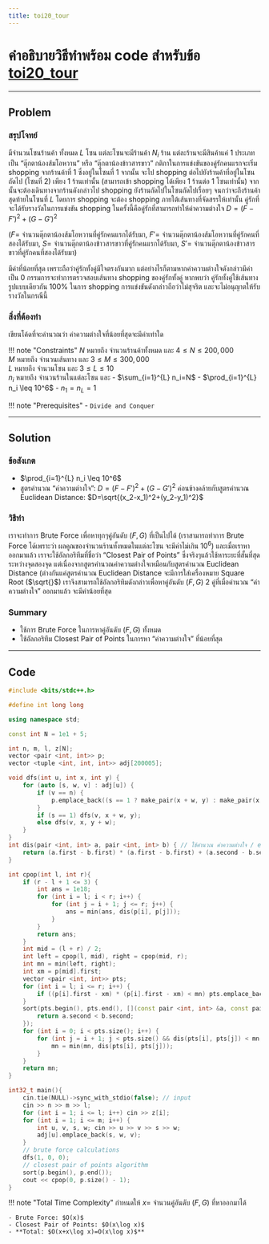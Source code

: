 ```yaml
---
title: toi20_tour
---
```

# คำอธิบายวิธีทำพร้อม code สำหรับข้อ [toi20_tour](https://api.otog.in.th/problem/1017)

---

## Problem

### สรุปโจทย์

มีจำนวนโซนร้านค้า ทั้งหมด $L$ โซน แต่ละโซนจะมีร้านค้า $N_i$ ร้าน แต่ละร้านจะมีสินค้าแค่ $1$ ประเภท เป็น “ตุ๊กตาน้องส้มโอหวาน” หรือ “ตุ๊กตาน้องข้าวสารขาว”
กติกาในการแข่งขันของคู่รักคนแรกจะเริ่ม shopping จากร้านค้าที่ $1$ ซึ่งอยู่ในโซนที่ $1$ จากนั้น จะไป shopping ต่อไปยังร้านค้าที่อยู่ในโซนถัดไป (โซนที่ $2$) เพียง $1$ ร้านเท่านั้น (สามารถเข้า shopping ได้เพียง $1$ ร้านต่อ $1$ โซนเท่านั้น) จากนั้นจะต้องเดินทางจากร้านดังกล่าวไป shopping ยังร้านถัดไปในโซนถัดไปเรื่อยๆ จนกว่าจะถึงร้านค้าสุดท้ายในโซนที่ $L$ โดยการ shopping จะต้อง shopping ภายใต้เส้นทางที่จัดสรรให้เท่านั้น
คู่รักที่จะได้รับรางวัลในการแข่งขัน shopping ในครั้งนี้คือคู่รักที่สามารถทําให้ค่าความต่างใจ $D = (F − F′)^2 + (G − G′)^2$

($F =$ จำนวนตุ๊กตาน้องส้มโอหวานที่คู่รักคนแรกได้รับมา, $F′ =$ จำนวนตุ๊กตาน้องส้มโอหวานที่คู่รักคนที่สองได้รับมา, $S =$ จำนวนตุ๊กตาน้องข้าวสารขาวที่คู่รักคนแรกได้รับมา, $S′ =$ จำนวนตุ๊กตาน้องข้าวสารขาวที่คู่รักคนที่สองได้รับมา)

มีค่าที่น้อยที่สุด เพราะถือว่าคู่รักทั้งคู่มีใจตรงกันมาก แต่อย่างไรก็ตามหากค่าความต่างใจดังกล่าวมีค่าเป็น 0 กรรมการจะทําการตรวจสอบเส้นทาง shopping ของคู่รักทั้งคู่ หากพบว่า คู่รักทั้งคู่ใช้เส้นทางรูปแบบเดียวกัน $100$% ในการ shopping การแข่งขันดังกล่าวถือว่าไม่สุจริต และจะไม่อนุญาตให้รับรางวัลในกรณีนี้


### สิ่งที่ต้องทำ

เขียนโค้ดที่จะคำนวณว่า ค่าความต่างใจที่น้อยที่สุดจะมีค่าเท่าใด

!!! note "Constraints"
    $N$ หมายถึง จํานวนร้านค้าทั้งหมด และ $4\leq N\leq 200,000$<br>
    $M$ หมายถึง จํานวนเส้นทาง และ $3\leq M\leq 300,000$<br>
    $L$ หมายถึง จํานวนโซน และ $3\leq L\leq 10$<br>
    $n_i$ หมายถึง จำนวนร้านในแต่ละโซน และ
    - $\sum_{i=1}^{L} n_i=N$
    - $\prod_{i=1}^{L} n_i \leq 10^6$
    - $n_1=n_L=1$
      

!!! note "Prerequisites"
    - `Divide and Conquer`

---

## Solution

### ข้อสังเกต

- $\prod_{i=1}^{L} n_i \leq 10^6$
- สูตรคำนวณ “ค่าความต่างใจ”: $D = (F − F′)^2 + (G − G′)^2$ ค่อนข้างคล้ายกับสูตรคำนวณ Euclidean Distance: $D=\sqrt{(x_2-x_1)^2+(y_2-y_1)^2}$

### วิธีทำ

เราจะทำการ Brute Force เพื่อหาทุกๆคู่อันดับ $(F,G)$ ที่เป็นไปได้ (เราสามารถทำการ Brute Force ได้เพราะว่า ผลคูณของจำนวนร้านทั้งหมดในแต่ละโซน จะมีค่าไม่เกิน $10^6$) และเมื่อเราหาออกมาแล้ว เราจะใช้อัลกอริทึมที่ชื่อว่า “Closest Pair of Points” ซึ่งจริงๆแล้วใช้หาระยะที่สั้นที่สุดระหว่างจุดสองจุด แต่เนื่องจากสูตรคำนวณค่าความต่างใจเหมือนกับสูตรคำนวณ Euclidean Distance (ต่างกันแค่สูตรคำนวณ Euclidean Distance จะมีการใส่เครื่องหมาย Square Root ($\sqrt{}$) เราจึงสามารถใช้อัลกอริทึมดังกล่าวเพื่อหาคู่อันดับ $(F,G)$ 2 คู่ที่เมื่อคำนวณ “ค่าความต่างใจ” ออกมาแล้ว จะมีค่าน้อยที่สุด

### Summary

- ใช้การ Brute Force ในการหาคู่อันดับ $(F,G)$ ทั้งหมด
- ใช้อัลกอริทึม Closest Pair of Points ในการหา “ค่าความต่างใจ” ที่น้อยที่สุด

---

## Code

```cpp title="toi20_tour.cpp"
#include <bits/stdc++.h> 

#define int long long 

using namespace std; 

const int N = 1e1 + 5; 

int n, m, l, z[N]; 
vector <pair <int, int>> p; 
vector <tuple <int, int, int>> adj[200005]; 

void dfs(int u, int x, int y) { 
	for (auto [s, w, v] : adj[u]) { 
		if (v == n) { 
			p.emplace_back((s == 1 ? make_pair(x + w, y) : make_pair(x, y + w))); continue; 
		} 
		if (s == 1) dfs(v, x + w, y); 
		else dfs(v, x, y + w); 
	} 
} 
int dis(pair <int, int> a, pair <int, int> b) { // ใช้คำนวณ ค่าความต่างใจ / euclidean distance 
	return (a.first - b.first) * (a.first - b.first) + (a.second - b.second) * (a.second - b.second); 
} 

int cpop(int l, int r){ 
	if (r - l + 1 <= 3) { 
		int ans = 1e18; 
		for (int i = l; i < r; i++) { 
			for (int j = i + 1; j <= r; j++) { 
				ans = min(ans, dis(p[i], p[j])); 
			} 
		} 
		return ans; 
	} 
	int mid = (l + r) / 2; 
	int left = cpop(l, mid), right = cpop(mid, r); 
	int mn = min(left, right); 
	int xm = p[mid].first; 
	vector <pair <int, int>> pts; 
	for (int i = l; i <= r; i++) { 
		if ((p[i].first - xm) * (p[i].first - xm) < mn) pts.emplace_back(p[i]); 
	} 
	sort(pts.begin(), pts.end(), [](const pair <int, int> &a, const pair <int, int> &b){ 
		return a.second < b.second;
	}); 
	for (int i = 0; i < pts.size(); i++) { 
		for (int j = i + 1; j < pts.size() && dis(pts[i], pts[j]) < mn; j++) { 
			mn = min(mn, dis(pts[i], pts[j])); 
		} 
	} 
	return mn; 
} 

int32_t main(){ 
	cin.tie(NULL)->sync_with_stdio(false); // input 
	cin >> n >> m >> l; 
	for (int i = 1; i <= l; i++) cin >> z[i]; 
	for (int i = 1; i <= m; i++) { 
		int u, v, s, w; cin >> u >> v >> s >> w; 
		adj[u].emplace_back(s, w, v); 
	} 
	// brute force calculations 
	dfs(1, 0, 0); 
	// closest pair of points algorithm 
	sort(p.begin(), p.end()); 
	cout << cpop(0, p.size() - 1); 
}
```

!!! note "Total Time Complexity"
    กำหนดให้ $x=$ จำนวนคู่อันดับ $(F,G)$ ที่หาออกมาได้

    - Brute Force: $O(x)$
    - Closest Pair of Points: $O(x\log x)$
    - **Total: $O(x+x\log x)=O(x\log x)$**

